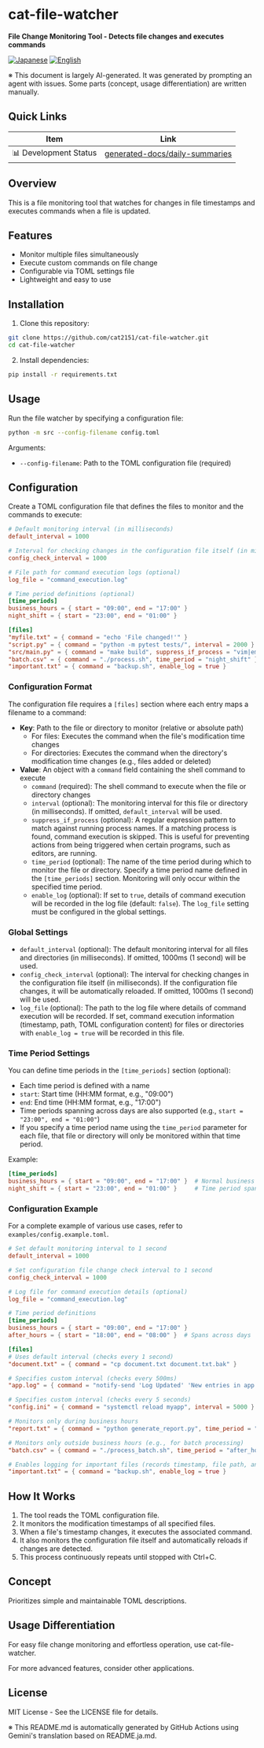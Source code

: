 # cat-file-watcher

**File Change Monitoring Tool - Detects file changes and executes commands**

<p align="left">
  <a href="README.ja.md"><img src="https://img.shields.io/badge/🇯🇵-Japanese-red.svg" alt="Japanese"></a>
  <a href="README.md"><img src="https://img.shields.io/badge/🇺🇸-English-blue.svg" alt="English"></a>
</p>

※ This document is largely AI-generated. It was generated by prompting an agent with issues. Some parts (concept, usage differentiation) are written manually.

## Quick Links
| Item | Link |
|------|--------|
| 📊 Development Status | [generated-docs/daily-summaries](generated-docs/daily-summaries) |

## Overview

This is a file monitoring tool that watches for changes in file timestamps and executes commands when a file is updated.

## Features

- Monitor multiple files simultaneously
- Execute custom commands on file change
- Configurable via TOML settings file
- Lightweight and easy to use

## Installation

1. Clone this repository:
```bash
git clone https://github.com/cat2151/cat-file-watcher.git
cd cat-file-watcher
```

2. Install dependencies:
```bash
pip install -r requirements.txt
```

## Usage

Run the file watcher by specifying a configuration file:

```bash
python -m src --config-filename config.toml
```

Arguments:
- `--config-filename`: Path to the TOML configuration file (required)

## Configuration

Create a TOML configuration file that defines the files to monitor and the commands to execute:

```toml
# Default monitoring interval (in milliseconds)
default_interval = 1000

# Interval for checking changes in the configuration file itself (in milliseconds)
config_check_interval = 1000

# File path for command execution logs (optional)
log_file = "command_execution.log"

# Time period definitions (optional)
[time_periods]
business_hours = { start = "09:00", end = "17:00" }
night_shift = { start = "23:00", end = "01:00" }

[files]
"myfile.txt" = { command = "echo 'File changed!'" }
"script.py" = { command = "python -m pytest tests/", interval = 2000 }
"src/main.py" = { command = "make build", suppress_if_process = "vim|emacs|code" }
"batch.csv" = { command = "./process.sh", time_period = "night_shift" }
"important.txt" = { command = "backup.sh", enable_log = true }
```

### Configuration Format

The configuration file requires a `[files]` section where each entry maps a filename to a command:

- **Key**: Path to the file or directory to monitor (relative or absolute path)
  - For files: Executes the command when the file's modification time changes
  - For directories: Executes the command when the directory's modification time changes (e.g., files added or deleted)
- **Value**: An object with a `command` field containing the shell command to execute
  - `command` (required): The shell command to execute when the file or directory changes
  - `interval` (optional): The monitoring interval for this file or directory (in milliseconds). If omitted, `default_interval` will be used.
  - `suppress_if_process` (optional): A regular expression pattern to match against running process names. If a matching process is found, command execution is skipped. This is useful for preventing actions from being triggered when certain programs, such as editors, are running.
  - `time_period` (optional): The name of the time period during which to monitor the file or directory. Specify a time period name defined in the `[time_periods]` section. Monitoring will only occur within the specified time period.
  - `enable_log` (optional): If set to `true`, details of command execution will be recorded in the log file (default: `false`). The `log_file` setting must be configured in the global settings.

### Global Settings

- `default_interval` (optional): The default monitoring interval for all files and directories (in milliseconds). If omitted, 1000ms (1 second) will be used.
- `config_check_interval` (optional): The interval for checking changes in the configuration file itself (in milliseconds). If the configuration file changes, it will be automatically reloaded. If omitted, 1000ms (1 second) will be used.
- `log_file` (optional): The path to the log file where details of command execution will be recorded. If set, command execution information (timestamp, path, TOML configuration content) for files or directories with `enable_log = true` will be recorded in this file.

### Time Period Settings

You can define time periods in the `[time_periods]` section (optional):

- Each time period is defined with a name
- `start`: Start time (HH:MM format, e.g., "09:00")
- `end`: End time (HH:MM format, e.g., "17:00")
- Time periods spanning across days are also supported (e.g., `start = "23:00", end = "01:00"`)
- If you specify a time period name using the `time_period` parameter for each file, that file or directory will only be monitored within that time period.

Example:
```toml
[time_periods]
business_hours = { start = "09:00", end = "17:00" }  # Normal business hours
night_shift = { start = "23:00", end = "01:00" }     # Time period spanning across days
```

### Configuration Example

For a complete example of various use cases, refer to `examples/config.example.toml`.

```toml
# Set default monitoring interval to 1 second
default_interval = 1000

# Set configuration file change check interval to 1 second
config_check_interval = 1000

# Log file for command execution details (optional)
log_file = "command_execution.log"

# Time period definitions
[time_periods]
business_hours = { start = "09:00", end = "17:00" }
after_hours = { start = "18:00", end = "08:00" }  # Spans across days

[files]
# Uses default interval (checks every 1 second)
"document.txt" = { command = "cp document.txt document.txt.bak" }

# Specifies custom interval (checks every 500ms)
"app.log" = { command = "notify-send 'Log Updated' 'New entries in app.log'", interval = 500 }

# Specifies custom interval (checks every 5 seconds)
"config.ini" = { command = "systemctl reload myapp", interval = 5000 }

# Monitors only during business hours
"report.txt" = { command = "python generate_report.py", time_period = "business_hours" }

# Monitors only outside business hours (e.g., for batch processing)
"batch.csv" = { command = "./process_batch.sh", time_period = "after_hours" }

# Enables logging for important files (records timestamp, file path, and configuration content)
"important.txt" = { command = "backup.sh", enable_log = true }
```

## How It Works

1. The tool reads the TOML configuration file.
2. It monitors the modification timestamps of all specified files.
3. When a file's timestamp changes, it executes the associated command.
4. It also monitors the configuration file itself and automatically reloads if changes are detected.
5. This process continuously repeats until stopped with Ctrl+C.

## Concept

Prioritizes simple and maintainable TOML descriptions.

## Usage Differentiation

For easy file change monitoring and effortless operation, use cat-file-watcher.

For more advanced features, consider other applications.

## License

MIT License - See the LICENSE file for details.

※ This README.md is automatically generated by GitHub Actions using Gemini's translation based on README.ja.md.